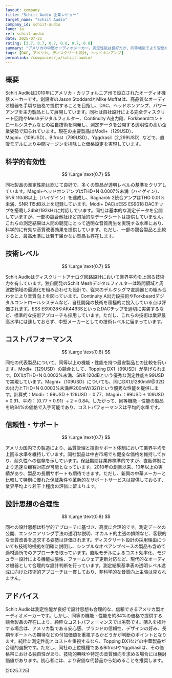 ```yaml
---
layout: company
title: "Schiit Audio 企業レビュー"
target_name: "Schiit Audio"
company_id: schiit-audio
lang: ja
ref: schiit-audio
date: 2025-07-25
rating: [3.7, 0.7, 0.7, 0.8, 0.7, 0.8]
summary: "アメリカの中堅オーディオメーカー。測定性能は良好だが、同等機能でより安価な中華製品の存在により、コストパフォーマンスは平均的。"
tags: [DAC, アメリカ, ディスクリート設計, ヘッドホンアンプ]
permalink: /companies/ja/schiit-audio/
---
```

## 概要

Schiit Audioは2010年にアメリカ・カリフォルニア州で設立されたオーディオ機器メーカーです。創設者のJason StoddardとMike Moffatは、高品質なオーディオ機器を手頃な価格で提供することを目指し、DAC、ヘッドホンアンプ、パワーアンプを主力製品として展開しています。同社は自社設計による完全ディスクリート回路やMeshデジタルフィルター、Continuity A出力段、Forkbeardコントロールシステムなどの独自技術を開発し、測定データを公開する透明性の高い企業姿勢で知られています。現在の主要製品はModi+（129USD）、Magni+（109USD）、Bifrost（799USD）、Yggdrasil（2,299USD）などで、直販モデルにより中間マージンを排除した価格設定を実現しています。

## 科学的有効性

$$ \Large \text{0.7} $$

同社製品の測定性能は総じて良好で、多くの製品が透明レベルの基準をクリアしています。Magni+ヘッドホンアンプはTHD+N 0.0007%未満（ハイゲイン）、SNR 110dB以上（ハイゲイン）を達成し、Ragnarok 2統合アンプはTHD 0.01%未満、SNR 115dB以上を記録しています。Modi+ DACはESS ES9018 DACチップを搭載し24bit/192kHzに対応しています。同社は基本的な測定データを公開していますが、一部の競合他社ほど包括的なデータシートは提供していません。これらの測定結果は人間の聴覚にとって透明な音質再生を実現する水準にあり、科学的に有効な音質改善効果を提供しています。ただし、一部の競合製品と比較すると、最高水準には若干届かない製品も存在します。

## 技術レベル

$$ \Large \text{0.7} $$

Schiit Audioはディスクリートアナログ回路設計において業界平均を上回る技術力を有しています。独自開発のSchiit Meshデジタルフィルターは時間領域と周波数領域の最適化を組み合わせた設計で、従来のデルタシグマ変調器との組み合わせにより音質向上を図っています。Continuity A出力段技術やForkbeardデジタルコントロールシステムなど、自社開発の技術を積極的に投入している点は評価されます。ESS ES9028やAK4493SといったDACチップを適切に実装するなど、標準的な技術アプローチも採用しています。ただし、これらの技術は業界最高水準には達しておらず、中堅メーカーとしての技術レベルに留まっています。

## コストパフォーマンス

$$ \Large \text{0.8} $$

同社の代表製品について、同等以上の機能・性能を持つ最安製品との比較を行います。Modi+（129USD）の競合として、Topping DX1（99USD）が挙げられます。DX1はTHD+N 0.0002%未満、SNR 120dBという優秀な測定性能を99USDで実現しています。Magni+（109USD）についても、同じDX1が280mW@32Ωの出力とTHD+N 0.0003%未満@200mW/32Ωという優秀な性能を提供します。計算式：Modi+：99USD ÷ 129USD = 0.77、Magni+：99USD ÷ 109USD = 0.91、平均：（0.77 + 0.91）÷ 2 = 0.84。したがって、同等機能・性能の製品を約84%の価格で入手可能であり、コストパフォーマンスは平均的水準です。

## 信頼性・サポート

$$ \Large \text{0.7} $$

アメリカ国内での製造により、品質管理と技術サポート体制において業界平均を上回る水準を維持しています。同社製品は中古市場でも健全な価格を維持しており、耐久性への信頼を示しています。保証期間は業界標準的ですが、直販体制により迅速な顧客対応が可能となっています。2010年の創業以来、10年以上の実績があり、製品の長期サポートも期待できます。ただし、新興の中華メーカーと比較して特別に優れた保証条件や革新的なサポートサービスは提供しておらず、業界平均より若干上程度の評価に留まります。

## 設計思想の合理性

$$ \Large \text{0.8} $$

同社の設計思想は科学的アプローチに基づき、高度に合理的です。測定データの公開、エンジニアリング手法の透明な説明、オカルト的主張の排除など、客観的な音質改善を追求する姿勢は評価されます。ディスクリート設計の採用理由についても技術的根拠を明確に説明し、シンプルなオペアンプベースの製品も含めて適材適所でのアプローチを取っています。直販モデルによるコスト効率化、モジュラー設計による機能拡張性、ファームウェア更新対応など、現代的なオーディオ機器として合理的な設計判断を行っています。測定結果基準表の透明レベル達成に向けた技術的アプローチは一貫しており、非科学的な音質向上主張は見られません。

## アドバイス

Schiit Audioは測定性能が良好で設計思想も合理的な、信頼できるアメリカ製オーディオメーカーです。しかし、同等の機能・性能を約84%の価格で提供する競合製品の存在により、純粋なコストパフォーマンスでは劣勢です。購入を検討する場合は、アメリカ製である安心感、ブランドの信頼性、デザインの好み、長期サポートへの期待などの付加価値を重視するかどうかが判断のポイントとなります。純粋に測定性能とコストを重視するなら、Topping DX1などの中華製品が合理的選択です。ただし、同社の上位機種であるBifrostやYggdrasilは、その価格帯における独自性があり、技術的興味や特定の音質傾向を求める場合には検討価値があります。初心者には、より安価な代替品から始めることを推奨します。

(2025.7.25)
